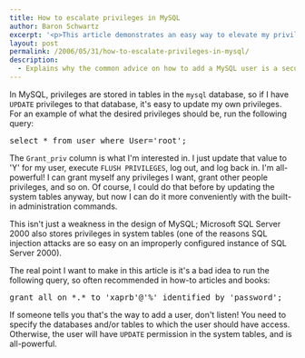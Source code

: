```yaml
---
title: How to escalate privileges in MySQL
author: Baron Schwartz
excerpt: '<p>This article demonstrates an easy way to elevate my privileges in MySQL with default privileges.</p>'
layout: post
permalink: /2006/05/31/how-to-escalate-privileges-in-mysql/
description:
  - Explains why the common advice on how to add a MySQL user is a security problem.
---
```

In MySQL, privileges are stored in tables in the `mysql` database, so if I have `UPDATE` privileges to that database, it's easy to update my own privileges. For an example of what the desired privileges should be, run the following query:

<pre>select * from user where User='root';</pre>

The `Grant_priv` column is what I'm interested in. I just update that value to 'Y' for my user, execute `FLUSH PRIVILEGES`, log out, and log back in. I'm all-powerful! I can grant myself any privileges I want, grant other people privileges, and so on. Of course, I could do that before by updating the system tables anyway, but now I can do it more conveniently with the built-in administration commands.

This isn't just a weakness in the design of MySQL; Microsoft SQL Server 2000 also stores privileges in system tables (one of the reasons SQL injection attacks are so easy on an improperly configured instance of SQL Server 2000). 

The real point I want to make in this article is it's a bad idea to run the following query, so often recommended in how-to articles and books:

<pre>grant all on *.* to 'xaprb'@'%' identified by 'password';</pre>

If someone tells you that's the way to add a user, don't listen! You need to specify the databases and/or tables to which the user should have access. Otherwise, the user will have `UPDATE` permission in the system tables, and is all-powerful.
